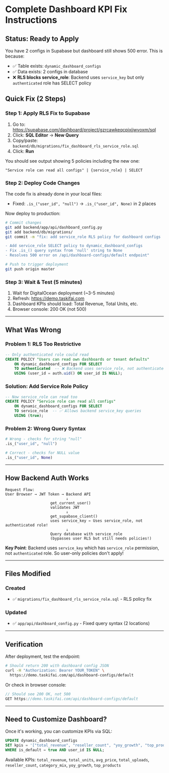 # Complete Dashboard KPI Fix Instructions

## Status: Ready to Apply

You have 2 configs in Supabase but dashboard still shows 500 error. This is because:
- ✅ Table exists: `dynamic_dashboard_configs`
- ✅ Data exists: 2 configs in database
- ❌ **RLS blocks service_role**: Backend uses `service_key` but only `authenticated` role has SELECT policy

## Quick Fix (2 Steps)

### Step 1: Apply RLS Fix to Supabase
1. Go to: https://supabase.com/dashboard/project/gzrcawkeqcpixjjwvoxm/sql
2. Click: **SQL Editor** → **New Query**
3. Copy/paste: `backend/db/migrations/fix_dashboard_rls_service_role.sql`
4. Click: **Run**

You should see output showing 5 policies including the new one:
```
"Service role can read all configs" | {service_role} | SELECT
```

### Step 2: Deploy Code Changes
The code fix is already done in your local files:
- Fixed: `.is_("user_id", "null")` → `.is_("user_id", None)` in 2 places

Now deploy to production:

```bash
# Commit changes
git add backend/app/api/dashboard_config.py
git add backend/db/migrations/
git commit -m "fix: add service_role RLS policy for dashboard configs

- Add service_role SELECT policy to dynamic_dashboard_configs
- Fix .is_() query syntax from 'null' string to None
- Resolves 500 error on /api/dashboard-configs/default endpoint"

# Push to trigger deployment
git push origin master
```

### Step 3: Wait & Test (5 minutes)
1. Wait for DigitalOcean deployment (~3-5 minutes)
2. Refresh: https://demo.taskifai.com
3. Dashboard KPIs should load: Total Revenue, Total Units, etc.
4. Browser console: 200 OK (not 500)

---

## What Was Wrong

### Problem 1: RLS Too Restrictive
```sql
-- Only authenticated role could read
CREATE POLICY "Users can read own dashboards or tenant defaults"
    ON dynamic_dashboard_configs FOR SELECT
    TO authenticated  -- ❌ Backend uses service_role, not authenticated
    USING (user_id = auth.uid() OR user_id IS NULL);
```

### Solution: Add Service Role Policy
```sql
-- Now service_role can read too
CREATE POLICY "Service role can read all configs"
    ON dynamic_dashboard_configs FOR SELECT
    TO service_role  -- ✅ Allows backend service_key queries
    USING (true);
```

### Problem 2: Wrong Query Syntax
```python
# Wrong - checks for string "null"
.is_("user_id", "null")

# Correct - checks for NULL value
.is_("user_id", None)
```

---

## How Backend Auth Works

```
Request Flow:
User Browser → JWT Token → Backend API
                           ↓
                    get_current_user()
                    validates JWT
                           ↓
                    get_supabase_client()
                    uses service_key ← Uses service_role, not authenticated role!
                           ↓
                    Query database with service_role
                    (bypasses user RLS but still needs policies!)
```

**Key Point**: Backend uses `service_key` which has `service_role` permission, not `authenticated` role. So user-only policies don't apply!

---

## Files Modified

### Created
- ✅ `migrations/fix_dashboard_rls_service_role.sql` - RLS policy fix

### Updated
- ✅ `app/api/dashboard_config.py` - Fixed query syntax (2 locations)

---

## Verification

After deployment, test the endpoint:
```bash
# Should return 200 with dashboard config JSON
curl -H "Authorization: Bearer YOUR_TOKEN" \
  https://demo.taskifai.com/api/dashboard-configs/default
```

Or check in browser console:
```javascript
// Should see 200 OK, not 500
GET https://demo.taskifai.com/api/dashboard-configs/default
```

---

## Need to Customize Dashboard?

Once it's working, you can customize KPIs via SQL:

```sql
UPDATE dynamic_dashboard_configs
SET kpis = '["total_revenue", "reseller_count", "yoy_growth", "top_products"]'::jsonb
WHERE is_default = true AND user_id IS NULL;
```

Available KPIs: `total_revenue`, `total_units`, `avg_price`, `total_uploads`, `reseller_count`, `category_mix`, `yoy_growth`, `top_products`

